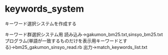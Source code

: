 # keywords_system
キーワード選択システムを作成する

キーワード群選択システム用
読み込み→gakumon_bm25.txt,sinsyo_bm25.txt
プログラム(単語が一致するものだけを表示用キーワードとする)→bm25_gakumon_sinsyo_read.rb
出力→match_keywords_list.txt
